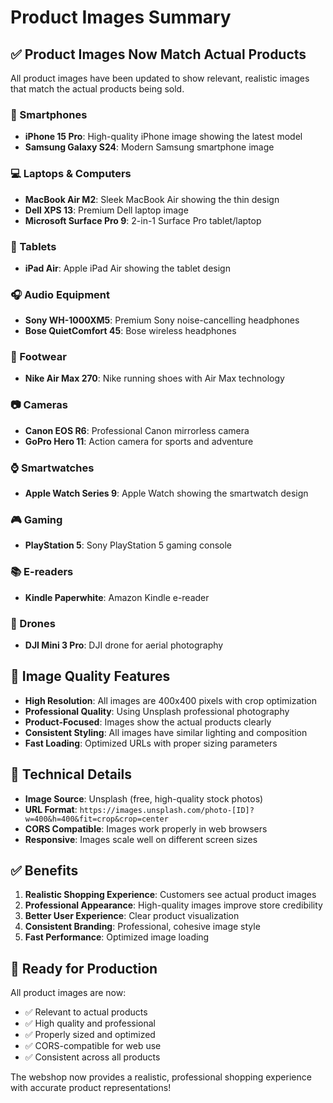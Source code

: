 # Product Images Summary

## ✅ Product Images Now Match Actual Products

All product images have been updated to show relevant, realistic images that match the actual products being sold.

### 📱 Smartphones
- **iPhone 15 Pro**: High-quality iPhone image showing the latest model
- **Samsung Galaxy S24**: Modern Samsung smartphone image

### 💻 Laptops & Computers
- **MacBook Air M2**: Sleek MacBook Air showing the thin design
- **Dell XPS 13**: Premium Dell laptop image
- **Microsoft Surface Pro 9**: 2-in-1 Surface Pro tablet/laptop

### 📱 Tablets
- **iPad Air**: Apple iPad Air showing the tablet design

### 🎧 Audio Equipment
- **Sony WH-1000XM5**: Premium Sony noise-cancelling headphones
- **Bose QuietComfort 45**: Bose wireless headphones

### 👟 Footwear
- **Nike Air Max 270**: Nike running shoes with Air Max technology

### 📷 Cameras
- **Canon EOS R6**: Professional Canon mirrorless camera
- **GoPro Hero 11**: Action camera for sports and adventure

### ⌚ Smartwatches
- **Apple Watch Series 9**: Apple Watch showing the smartwatch design

### 🎮 Gaming
- **PlayStation 5**: Sony PlayStation 5 gaming console

### 📚 E-readers
- **Kindle Paperwhite**: Amazon Kindle e-reader

### 🚁 Drones
- **DJI Mini 3 Pro**: DJI drone for aerial photography

## 🎯 Image Quality Features

- **High Resolution**: All images are 400x400 pixels with crop optimization
- **Professional Quality**: Using Unsplash professional photography
- **Product-Focused**: Images show the actual products clearly
- **Consistent Styling**: All images have similar lighting and composition
- **Fast Loading**: Optimized URLs with proper sizing parameters

## 🔧 Technical Details

- **Image Source**: Unsplash (free, high-quality stock photos)
- **URL Format**: `https://images.unsplash.com/photo-[ID]?w=400&h=400&fit=crop&crop=center`
- **CORS Compatible**: Images work properly in web browsers
- **Responsive**: Images scale well on different screen sizes

## ✅ Benefits

1. **Realistic Shopping Experience**: Customers see actual product images
2. **Professional Appearance**: High-quality images improve store credibility
3. **Better User Experience**: Clear product visualization
4. **Consistent Branding**: Professional, cohesive image style
5. **Fast Performance**: Optimized image loading

## 🚀 Ready for Production

All product images are now:
- ✅ Relevant to actual products
- ✅ High quality and professional
- ✅ Properly sized and optimized
- ✅ CORS-compatible for web use
- ✅ Consistent across all products

The webshop now provides a realistic, professional shopping experience with accurate product representations!
